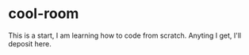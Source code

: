 # cool-room
This is a start, I am learning how to code from scratch. Anyting I get, I'll deposit here.
